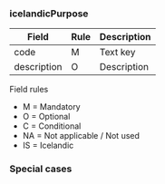 ### icelandicPurpose


| Field                     | Rule  | Description                                               |
| ------------------------- | ----- | --------------------------------------------------------- |
| code                      | M     | Text key                                                  |
| description               | O     | Description                                               |


Field rules
* M = Mandatory
* O = Optional
* C = Conditional
* NA = Not applicable / Not used
* IS = Icelandic 

### Special cases

